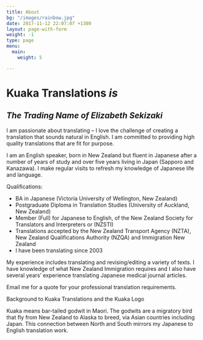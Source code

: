 ```yaml
---
title: About
bg: "/images/rainbow.jpg"
date: 2017-11-12 22:07:07 +1300
layout: page-with-form
weight: -1
type: page
menu:
  main:
    weight: 5

---
```

# Kuaka Translations *is* 
## *The Trading Name of Elizabeth Sekizaki*

I am passionate about translating – I love the challenge of creating a translation that sounds natural in English. I am committed to providing high quality translations that are fit for purpose.

I am an English speaker, born in New Zealand but fluent in Japanese after a number of years of study and over five years living in Japan (Sapporo and Kanazawa). I make regular visits to refresh my knowledge of Japanese life and language.

Qualifications:

* BA in Japanese (Victoria University of Wellington, New Zealand)
* Postgraduate Diploma in Translation Studies (University of Auckland, New Zealand)
* Member (Full) for Japanese to English, of the New Zealand Society for Translators and Interpreters or (NZSTI)
* Translations accepted by the New Zealand Transport Agency (NZTA), New Zealand Qualifications Authority (NZQA) and Immigration New Zealand
* I have been translating since 2003

My experience includes translating and revising/editing a variety of texts. I have knowledge of what New Zealand Immigration requires and I also have several years’ experience translating Japanese medical journal articles.

Email me for a quote for your professional translation requirements.

Background to Kuaka Translations and the Kuaka Logo

Kuaka means bar-tailed godwit in Maori. The godwits are a migratory bird that fly from New Zealand to Alaska to breed, via Asian countries including Japan. This connection between North and South mirrors my Japanese to English translation work.